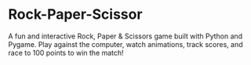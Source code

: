 # Rock-Paper-Scissor
A fun and interactive Rock, Paper &amp; Scissors game built with Python and Pygame. Play against the computer, watch animations, track scores, and race to 100 points to win the match!

